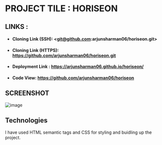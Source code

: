 # PROJECT TILE : HORISEON

## LINKS :

- #### Cloning Link (SSH): <git@github.com:arjunsharman06/horiseon.git>
- #### Cloning Link (HTTPS): <https://github.com/arjunsharman06/horiseon.git>
- #### Deployment Link : https://arjunsharman06.github.io/horiseon/
- #### Code View: <https://github.com/arjunsharman06/horiseon>

## SCREENSHOT

![image](https://user-images.githubusercontent.com/14013884/166964244-fe6ff86a-a06a-42b7-a9e8-3ed7a4cc535e.png)

## Technologies

I have used HTML semantic tags and CSS for styling and buidling up the project.

 
